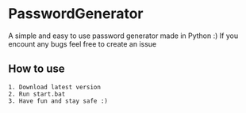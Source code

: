 # PasswordGenerator
A simple and easy to use password generator made in Python :)
If you encount any bugs feel free to create an issue

## How to use
```
1. Download latest version
2. Run start.bat
3. Have fun and stay safe :)
```
